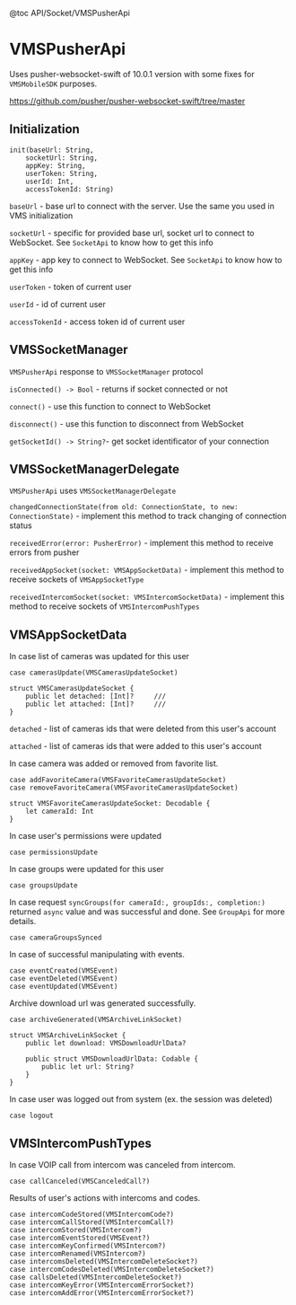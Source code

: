 @toc API/Socket/VMSPusherApi

# VMSPusherApi #

Uses pusher-websocket-swift of 10.0.1 version with some fixes for `VMSMobileSDK` purposes.

https://github.com/pusher/pusher-websocket-swift/tree/master

## Initialization

```
init(baseUrl: String,
    socketUrl: String,
    appKey: String,
    userToken: String,
    userId: Int,
    accessTokenId: String)
```

`baseUrl` - base url to connect with the server. Use the same you used in VMS initialization

`socketUrl` - specific for provided base url, socket url to connect to WebSocket. See `SocketApi` to know how to get this info

`appKey` - app key to connect to WebSocket. See `SocketApi` to know how to get this info

`userToken` - token of current user

`userId` - id of current user

`accessTokenId` - access token id of current user


## VMSSocketManager

`VMSPusherApi` response to `VMSSocketManager` protocol

`isConnected() -> Bool` - returns if socket connected or not

`connect()` - use this function to connect to WebSocket

`disconnect()` - use this function to disconnect from WebSocket

`getSocketId() -> String?`- get socket identificator of your connection


## VMSSocketManagerDelegate

`VMSPusherApi` uses `VMSSocketManagerDelegate`

`changedConnectionState(from old: ConnectionState, to new: ConnectionState)` - implement this method to track changing of connection status

`receivedError(error: PusherError)` - implement this method to receive errors from pusher

`receivedAppSocket(socket: VMSAppSocketData)` - implement this method to receive sockets of `VMSAppSocketType`

`receivedIntercomSocket(socket: VMSIntercomSocketData)` - implement this method to receive sockets of `VMSIntercomPushTypes`


## VMSAppSocketData

In case list of cameras was updated for this user

```
case camerasUpdate(VMSCamerasUpdateSocket)

struct VMSCamerasUpdateSocket {
    public let detached: [Int]?     /// 
    public let attached: [Int]?     /// 
}
```

`detached` - list of cameras ids that were deleted from this user's account

`attached` - list of cameras ids that were added to this user's account

In case camera was added or removed from favorite list.
```
case addFavoriteCamera(VMSFavoriteCamerasUpdateSocket)
case removeFavoriteCamera(VMSFavoriteCamerasUpdateSocket)

struct VMSFavoriteCamerasUpdateSocket: Decodable {
    let cameraId: Int
}
```

In case user's permissions were updated
```
case permissionsUpdate
```

In case groups were updated for this user
```
case groupsUpdate
```

In case request `syncGroups(for cameraId:, groupIds:, completion:)` returned `async` value and was successful and done. See `GroupApi` for more details.
```
case cameraGroupsSynced
```

In case of successful manipulating with events.
```
case eventCreated(VMSEvent)
case eventDeleted(VMSEvent)
case eventUpdated(VMSEvent)
```

Archive download url was generated successfully.
```
case archiveGenerated(VMSArchiveLinkSocket)

struct VMSArchiveLinkSocket {
    public let download: VMSDownloadUrlData?
    
    public struct VMSDownloadUrlData: Codable {
        public let url: String?
    }
}
```

In case user was logged out from system (ex. the session was deleted)
```
case logout
```

## VMSIntercomPushTypes

In case VOIP call from intercom was canceled from intercom.
```
case callCanceled(VMSCanceledCall?)
```

Results of user's actions with intercoms and codes.
```
case intercomCodeStored(VMSIntercomCode?)
case intercomCallStored(VMSIntercomCall?)
case intercomStored(VMSIntercom?)
case intercomEventStored(VMSEvent?)
case intercomKeyConfirmed(VMSIntercom?)
case intercomRenamed(VMSIntercom?)
case intercomsDeleted(VMSIntercomDeleteSocket?)
case intercomCodesDeleted(VMSIntercomDeleteSocket?)
case callsDeleted(VMSIntercomDeleteSocket?)
case intercomKeyError(VMSIntercomErrorSocket?)
case intercomAddError(VMSIntercomErrorSocket?)
```
